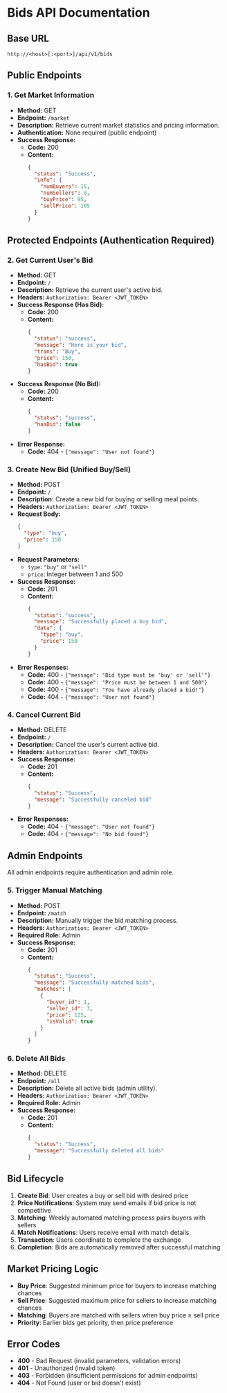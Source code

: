 # Bids API Documentation

## Base URL

```
http://<host>[:<port>]/api/v1/bids
```

## Public Endpoints

### 1. Get Market Information

- **Method:** GET
- **Endpoint:** `/market`
- **Description:** Retrieve current market statistics and pricing information.
- **Authentication:** None required (public endpoint)
- **Success Response:**
  - **Code:** 200
  - **Content:**
    ```json
    {
      "status": "Success",
      "info": {
        "numBuyers": 15,
        "numSellers": 8,
        "buyPrice": 95,
        "sellPrice": 105
      }
    }
    ```

## Protected Endpoints (Authentication Required)

### 2. Get Current User's Bid

- **Method:** GET
- **Endpoint:** `/`
- **Description:** Retrieve the current user's active bid.
- **Headers:** `Authorization: Bearer <JWT_TOKEN>`
- **Success Response (Has Bid):**
  - **Code:** 200
  - **Content:**
    ```json
    {
      "status": "success",
      "message": "Here is your bid",
      "trans": "Buy",
      "price": 150,
      "hasBid": true
    }
    ```
- **Success Response (No Bid):**
  - **Code:** 200
  - **Content:**
    ```json
    {
      "status": "success",
      "hasBid": false
    }
    ```
- **Error Response:**
  - **Code:** 404 - `{"message": "User not found"}`

### 3. Create New Bid (Unified Buy/Sell)

- **Method:** POST
- **Endpoint:** `/`
- **Description:** Create a new bid for buying or selling meal points.
- **Headers:** `Authorization: Bearer <JWT_TOKEN>`
- **Request Body:**
  ```json
  {
    "type": "buy",
    "price": 150
  }
  ```
- **Request Parameters:**
  - `type`: `"buy"` or `"sell"`
  - `price`: Integer between 1 and 500
- **Success Response:**
  - **Code:** 201
  - **Content:**
    ```json
    {
      "status": "success",
      "message": "Successfully placed a buy bid",
      "data": {
        "type": "buy",
        "price": 150
      }
    }
    ```
- **Error Responses:**
  - **Code:** 400 - `{"message": "Bid type must be 'buy' or 'sell'"}`
  - **Code:** 400 - `{"message": "Price must be between 1 and 500"}`
  - **Code:** 400 - `{"message": "You have already placed a bid!"}`
  - **Code:** 404 - `{"message": "User not found"}`

### 4. Cancel Current Bid

- **Method:** DELETE
- **Endpoint:** `/`
- **Description:** Cancel the user's current active bid.
- **Headers:** `Authorization: Bearer <JWT_TOKEN>`
- **Success Response:**
  - **Code:** 201
  - **Content:**
    ```json
    {
      "status": "Success",
      "message": "Successfully canceled bid"
    }
    ```
- **Error Responses:**
  - **Code:** 404 - `{"message": "User not found"}`
  - **Code:** 404 - `{"message": "No bid found"}`

## Admin Endpoints

All admin endpoints require authentication and admin role.

### 5. Trigger Manual Matching

- **Method:** POST
- **Endpoint:** `/match`
- **Description:** Manually trigger the bid matching process.
- **Headers:** `Authorization: Bearer <JWT_TOKEN>`
- **Required Role:** Admin
- **Success Response:**
  - **Code:** 201
  - **Content:**
    ```json
    {
      "status": "Success",
      "message": "Successfully matched bids",
      "matches": [
        {
          "buyer_id": 1,
          "seller_id": 3,
          "price": 125,
          "isValid": true
        }
      ]
    }
    ```

### 6. Delete All Bids

- **Method:** DELETE
- **Endpoint:** `/all`
- **Description:** Delete all active bids (admin utility).
- **Headers:** `Authorization: Bearer <JWT_TOKEN>`
- **Required Role:** Admin
- **Success Response:**
  - **Code:** 201
  - **Content:**
    ```json
    {
      "status": "Success",
      "message": "Successfully deleted all bids"
    }
    ```

## Bid Lifecycle

1. **Create Bid**: User creates a buy or sell bid with desired price
2. **Price Notifications**: System may send emails if bid price is not competitive
3. **Matching**: Weekly automated matching process pairs buyers with sellers
4. **Match Notifications**: Users receive email with match details
5. **Transaction**: Users coordinate to complete the exchange
6. **Completion**: Bids are automatically removed after successful matching

## Market Pricing Logic

- **Buy Price**: Suggested minimum price for buyers to increase matching chances
- **Sell Price**: Suggested maximum price for sellers to increase matching chances
- **Matching**: Buyers are matched with sellers when buy price ≥ sell price
- **Priority**: Earlier bids get priority, then price preference

## Error Codes

- **400** - Bad Request (invalid parameters, validation errors)
- **401** - Unauthorized (invalid token)
- **403** - Forbidden (insufficient permissions for admin endpoints)
- **404** - Not Found (user or bid doesn't exist)
